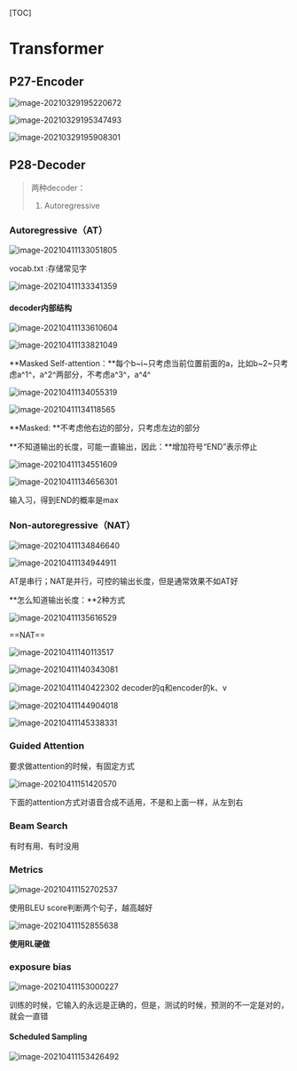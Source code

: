 [TOC]



# Transformer



## P27-Encoder

![image-20210329195220672](images/image-20210329195220672.png)



![image-20210329195347493](images/image-20210329195347493.png)



![image-20210329195908301](images/image-20210329195908301.png)



## P28-Decoder

> 两种decoder：
>
> 1. Autoregressive



### Autoregressive（AT）



![image-20210411133051805](images/image-20210411133051805.png)





vocab.txt  :存储常见字



![image-20210411133341359](images/image-20210411133341359.png)



#### decoder内部结构





![image-20210411133610604](images/image-20210411133610604.png)

![image-20210411133821049](images/image-20210411133821049.png)

**Masked Self-attention：**每个b~i~只考虑当前位置前面的a，比如b~2~只考虑a^1^，a^2^两部分，不考虑a^3^，a^4^



![image-20210411134055319](images/image-20210411134055319.png)

![image-20210411134118565](images/image-20210411134118565.png)

**Masked: **不考虑他右边的部分，只考虑左边的部分



**不知道输出的长度，可能一直输出，因此：**增加符号“END”表示停止

![image-20210411134551609](images/image-20210411134551609.png)

![image-20210411134656301](images/image-20210411134656301.png)

输入习，得到END的概率是max



### Non-autoregressive（NAT）

![image-20210411134846640](images/image-20210411134846640.png)



![image-20210411134944911](images/image-20210411134944911.png)

AT是串行；NAT是并行，可控的输出长度，但是通常效果不如AT好

**怎么知道输出长度：**2种方式

![image-20210411135616529](images/image-20210411135616529.png)

==NAT==

![image-20210411140113517](images/image-20210411140113517.png)





![image-20210411140343081](images/image-20210411140343081.png)

![image-20210411140422302](images/image-20210411140422302.png)
decoder的q和encoder的k、v



![image-20210411144904018](images/image-20210411144904018.png)



![image-20210411145338331](images/image-20210411145338331.png)

### Guided Attention

要求做attention的时候，有固定方式



![image-20210411151420570](images/image-20210411151420570.png)

下面的attention方式对语音合成不适用，不是和上面一样，从左到右



### Beam Search

有时有用、有时没用



### Metrics

![image-20210411152702537](images/image-20210411152702537.png)

使用BLEU score判断两个句子，越高越好



![image-20210411152855638](images/image-20210411152855638.png)

**使用RL硬做**



### exposure bias

![image-20210411153000227](images/image-20210411153000227.png)

训练的时候，它输入的永远是正确的，但是，测试的时候，预测的不一定是对的，就会一直错



#### Scheduled Sampling

![image-20210411153426492](images/image-20210411153426492.png)



